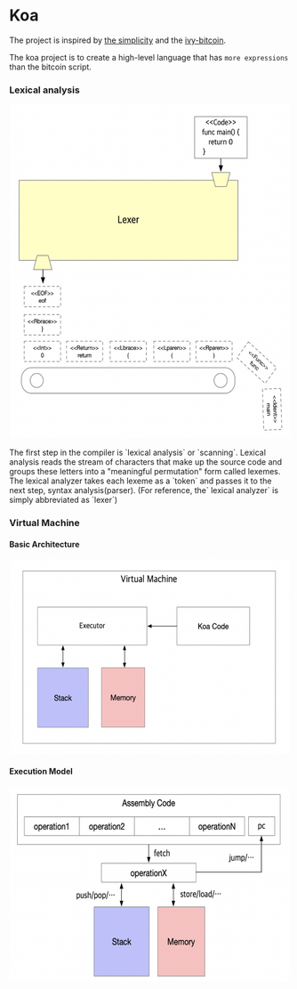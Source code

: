 # Koa

The project is inspired by [the simplicity](https://blockstream.com/simplicity.pdf) and the [ivy-bitcoin](https://github.com/ivy-lang/ivy-bitcoin).

The koa project is to create a high-level language that has `more expressions` than the bitcoin script.

### Lexical analysis

<p align="center"><img src="../image/lexer-diagram.png" width="600px" height="600px"></p>
The first step in the compiler is `lexical analysis` or `scanning`. Lexical analysis reads the stream of characters that make up the source code and groups these letters into a "meaningful permutation" form called lexemes. The lexical analyzer takes each lexeme as a `token` and passes it to the next step, syntax analysis(parser). (For reference, the` lexical analyzer` is simply abbreviated as `lexer`)

### Virtual Machine

#### Basic Architecture

<p align="center"><img src="../image/vm-architecture.png" width="570px" height="350px"></p>

#### Execution Model

<p align="center"><img src="../image/vm-execution.png" width="600px" height="350px"></p>